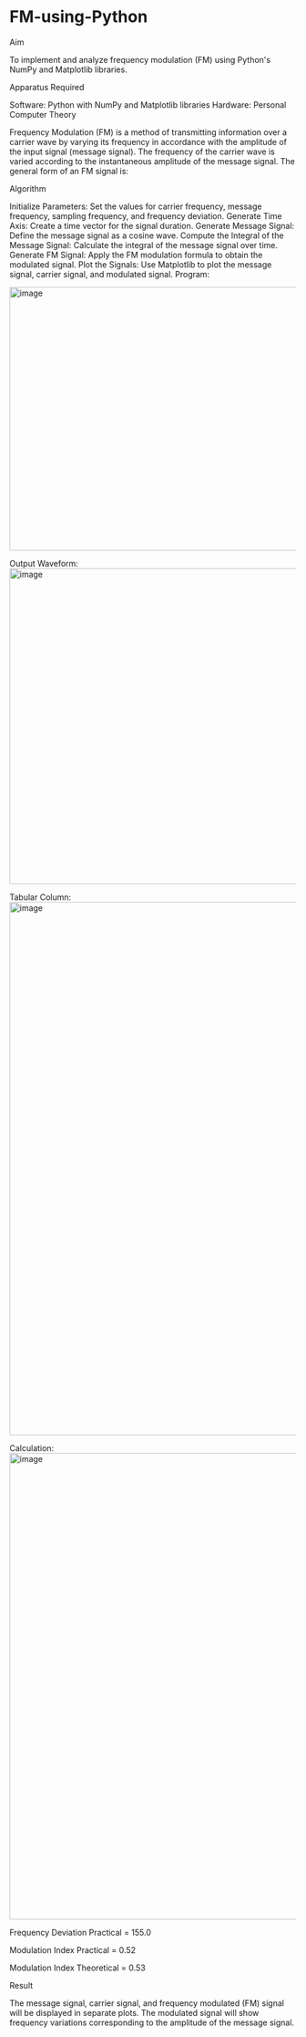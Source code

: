 <h1>FM-using-Python</h1>
Aim

To implement and analyze frequency modulation (FM) using Python's NumPy and Matplotlib libraries.

Apparatus Required

Software: Python with NumPy and Matplotlib libraries
Hardware: Personal Computer
Theory

Frequency Modulation (FM) is a method of transmitting information over a carrier wave by varying its frequency in accordance with the amplitude of the input signal (message signal). The frequency of the carrier wave is varied according to the instantaneous amplitude of the message signal. The general form of an FM signal is:

Algorithm

Initialize Parameters: Set the values for carrier frequency, message frequency, sampling frequency, and frequency deviation.
Generate Time Axis: Create a time vector for the signal duration.
Generate Message Signal: Define the message signal as a cosine wave.
Compute the Integral of the Message Signal: Calculate the integral of the message signal over time.
Generate FM Signal: Apply the FM modulation formula to obtain the modulated signal.
Plot the Signals: Use Matplotlib to plot the message signal, carrier signal, and modulated signal.
Program:

<img width="618" height="462" alt="image" src="https://github.com/user-attachments/assets/3aee4313-0dc1-419f-ba6d-2c865f80d486" />

Output Waveform: 
<img width="793" height="554" alt="image" src="https://github.com/user-attachments/assets/25f797fc-7f48-41c5-acbd-2a196b5ca139" />

Tabular Column:
<img width="1473" height="935" alt="image" src="https://github.com/user-attachments/assets/1a3f203f-dd04-4636-9b8c-57db06dc6aa0" />

Calculation: 
<img width="1225" height="818" alt="image" src="https://github.com/user-attachments/assets/b2d61088-65d8-42dc-8fd5-0f6dbda51c62" />

Frequency Deviation Practical = 155.0

Modulation Index Practical = 0.52

Modulation Index Theoretical = 0.53

Result

The message signal, carrier signal, and frequency modulated (FM) signal will be displayed in separate plots. The modulated signal will show frequency variations corresponding to the amplitude of the message signal.
